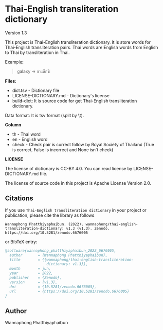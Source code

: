 # Thai-English transliteration dictionary

Version 1.3


This project is Thai-English transliteration dictionary. It is store words for Thai-English transliteration pairs. Thai words are English words from English to Thai by transliteration in Thai.

Example:

> galaxy -> กาแล็กซี

**Files:**
- dict.tsv - Dictionary file
- LICENSE-DICTIONARY.md - Dictionary's license
- build-dict: It is source code for get Thai-English transliteration dictionary.

Data format: It is tsv format (split by \t).

**Column**
- th - Thai word
- en - English word
- check - Check pair is correct follow by Royal Society of Thailand (True is correct, False is incorrect and None isn't check)

**LICENSE**

The license of dictionary is CC-BY 4.0. You can read license by LICENSE-DICTIONARY.md file.

The license of source code in this project is Apache License Version 2.0.

## Citations

If you use `Thai-English transliteration dictionary` in your project or publication, please cite the library as follows

```
Wannaphong Phatthiyaphaibun. (2022). wannaphong/thai-english-transliteration-dictionary: v1.3 (v1.3). Zenodo. https://doi.org/10.5281/zenodo.6676005
```

or BibTeX entry:

```bib
@software{wannaphong_phatthiyaphaibun_2022_6676005,
  author       = {Wannaphong Phatthiyaphaibun},
  title        = {{wannaphong/thai-english-transliteration- 
                   dictionary: v1.3}},
  month        = jun,
  year         = 2022,
  publisher    = {Zenodo},
  version      = {v1.3},
  doi          = {10.5281/zenodo.6676005},
  url          = {https://doi.org/10.5281/zenodo.6676005}
}
```


## Author
Wannaphong Phatthiyaphaibun